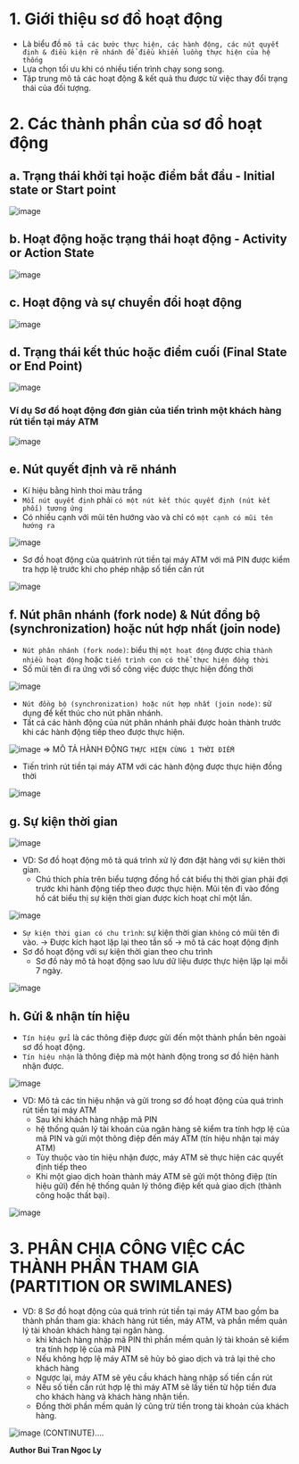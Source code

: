 # 1. Giới thiệu sơ đồ hoạt động
- Là biểu đồ `mô tả các bước thực hiện, các hành động, các nút quyết định & điều kiện rẽ nhánh để điều khiển luồng thực hiện của hệ thống`
- Lựa chọn tối ưu khi có nhiều tiến trình chạy song song.
- Tập trung mô tả các hoạt động & kết quả thu được từ việc thay đổi trạng thái của đối tượng.
# 2. Các thành phần của sơ đồ hoạt động
## a. Trạng thái khởi tại hoặc điểm bắt đầu - Initial state or Start point

![image](https://user-images.githubusercontent.com/88178841/142225572-cdf7e25a-942b-488d-96b4-2f9a5856bc4d.png)
## b. Hoạt động hoặc trạng thái hoạt động - Activity or Action State

![image](https://user-images.githubusercontent.com/88178841/142226775-d4f663cc-0f64-4869-a79a-db69c2e45ed6.png)
## c. Hoạt động và sự chuyển đổi hoạt động

![image](https://user-images.githubusercontent.com/88178841/142227452-c0b9ca32-7856-43ae-a021-bf02fc9cfe23.png)
## d. Trạng thái kết thúc hoặc điểm cuối (Final State or End Point)

![image](https://user-images.githubusercontent.com/88178841/142227746-228561fd-b16b-40a5-87bb-99613496e0dd.png)

### Ví dụ Sơ đồ hoạt động đơn giản của tiến trình một khách hàng rút tiền tại máy ATM

![image](https://user-images.githubusercontent.com/88178841/142228091-6f41827f-5a24-4460-bfb0-aec56b349a31.png)
## e. Nút quyết định và rẽ nhánh
- Kí hiệu bằng hình thoi màu trắng
- `Mỗi nút quyết định` phải `có một nút kết thúc quyết định (nút kết phối) tương ứng`
- Có nhiều cạnh với mũi tên hướng vào và chỉ có `một cạnh có mũi tên hướng ra`

![image](https://user-images.githubusercontent.com/88178841/142228642-1fc334a0-66d3-4868-a455-095872c69666.png)
- Sơ đồ hoạt động của quátrình rút tiền tại máy ATM với mã PIN được kiểm tra hợp lệ trước khi cho phép nhập số tiền cần rút

![image](https://user-images.githubusercontent.com/88178841/142229177-8715389c-c0ba-4205-9fb4-d3f63f42caed.png)
## f. Nút phân nhánh (fork node) & Nút đồng bộ (synchronization) hoặc nút hợp nhất (join node)
- `Nút phân nhánh (fork node)`: biểu thị `một hoạt động` được chia `thành nhiều hoạt động` hoặc `tiến trình con có thể thực hiện đồng thời`
- Số mũi tên đi ra ứng với số công việc được thực hiện đồng thời

![image](https://user-images.githubusercontent.com/88178841/142230578-60dd3bad-3fb4-44cd-83a5-b64e84985da3.png)
- `Nút đồng bộ (synchronization) hoặc nút hợp nhất (join node)`: sử dụng để kết thúc cho nút phân nhánh.
- Tất cả các hành động của nút phân nhánh phải được hoàn thành trước khi các hành động tiếp theo được thực hiện.

![image](https://user-images.githubusercontent.com/88178841/142230778-1af1c6b5-56b7-46f3-84f2-7f4d9855c10b.png)
=> MÔ TẢ HÀNH ĐỘNG `THỰC HIỆN CÙNG 1 THỜI ĐIỂM`
- Tiến trình rút tiền tại máy ATM với các hành động được thực hiện đồng thời

![image](https://user-images.githubusercontent.com/88178841/142231570-7f55d62a-5ff2-48f5-9614-1f3348ffa2ee.png)
## g. Sự kiện thời gian

![image](https://user-images.githubusercontent.com/88178841/142231928-3d150507-8ff6-4baf-b7fb-21475010ac09.png)
- VD: Sơ đồ hoạt động mô tả quá trình xử lý đơn đặt hàng với sự kiên thời gian.
   - Chú thích phía trên biểu tượng đồng hồ cát biểu thị thời gian phải đợi trước khi hành động tiếp theo được thực hiện. Mũi tên đi vào đồng hồ cát biểu thị sự kiện thời gian được kích hoạt chỉ một lần. 

![image](https://user-images.githubusercontent.com/88178841/142232052-ef13ab71-0e80-4f0c-8dd6-78e405c5ae98.png)
- `Sự kiện thời gian có chu trình`: sự kiện thời gian `không` có mũi tên đi vào. -> Được kích hạot lặp lại theo tần số -> mô tả các hoạt động định 
- Sơ đồ hoạt động với sự kiện thời gian theo chu trình
   - Sơ đồ này mô tả hoạt động sao lưu dữ liệu được thực hiện lặp lại mỗi 7 ngày.

![image](https://user-images.githubusercontent.com/88178841/142232990-16c731b3-e20c-47e2-900d-e4325dafe358.png)
## h. Gửi & nhận tín hiệu
- `Tín hiệu gửi` là các thông điệp được gửi đến một thành phần bên ngoài sơ đồ hoạt động.
- `Tín hiệu nhận` là thông điệp mà một hành động trong sơ đồ hiện hành nhận được.

![image](https://user-images.githubusercontent.com/88178841/142235374-799f23dc-4562-4fee-8c83-1430f43e37fa.png)
- VD: Mô tả các tín hiệu nhận và gửi trong sơ đồ hoạt động của quá trình rút tiền tại máy ATM
    - Sau khi khách hàng nhập mã PIN
    - hệ thống quản lý tài khoản của ngân hàng sẽ kiểm tra tính hợp lệ của mã PIN và gửi một thông điệp đến máy ATM (tín hiệu nhận tại máy ATM)
    - Tùy thuộc vào tín hiệu nhận được, máy ATM sẽ thực hiện các quyết định tiếp theo
    - Khi một giao dịch hoàn thành máy ATM sẽ gửi một thông điệp (tín hiệu gửi) đến hệ thống quản lý thông điệp kết quả giao dịch (thành công hoặc thất bại).

![image](https://user-images.githubusercontent.com/88178841/142235874-3102e2c7-a5bd-4b1c-a236-9d588dc3d3b2.png)
# 3. PHÂN CHIA CÔNG VIỆC CÁC THÀNH PHẦN THAM GIA (PARTITION OR SWIMLANES)
- VD: 8 Sơ đồ hoạt động của quá trình rút tiền tại máy ATM bao gồm ba thành phần tham gia:  khách hàng rút tiền, máy ATM, và phần mềm quản lý tài khoản khách hàng tại ngân hàng.
    - khi khách hàng nhập mã PIN thì phần mềm quản lý tài khoản sẽ kiểm tra tính hợp lệ của mã PIN
    - Nếu không hợp lệ máy ATM sẽ hủy bỏ giao dịch và trả lại thẻ cho khách hàng
    - Ngược lại, máy ATM sẽ yêu cầu khách hàng nhập số tiền cần rút
    - Nếu số tiền cần rút hợp lệ thì máy ATM sẽ lấy tiền từ hộp tiền đưa cho khách hàng và khách hàng nhận tiền.
    - Đồng thời phần mềm quản lý cũng trừ tiền trong tài khoản của khách hàng.

![image](https://user-images.githubusercontent.com/88178841/142236760-1748e41d-7982-4d12-ae7e-f1113d2ff645.png)
 (CONTINUTE)....

**Author Bui Tran Ngoc Ly**
